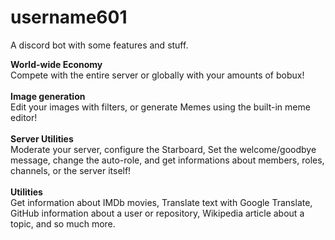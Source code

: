 # username601
A discord bot with some features and stuff.<br><div id="first" class="flexer"><strong>World-wide Economy</strong><br>Compete with the entire server or globally with your amounts of bobux!</div><br><div id="second" class="flexer"><strong>Image generation</strong><br>Edit your images with filters, or generate Memes using the built-in meme editor!</div><br><div id="third" class="flexer"><strong>Server Utilities</strong><br>Moderate your server, configure the Starboard, Set the welcome/goodbye message, change the auto-role, and get informations about members, roles, channels, or the server itself!</div><br><div id="four" class="flexer"><strong>Utilities</strong><br>Get information about IMDb movies, Translate text with Google Translate, GitHub information about a user or repository, Wikipedia article about a topic, and so much more.</div><style>.ml-3::after{content:' that is definitely faked';}.entity-header__stars.entity-header__metadata-element b::before{content:'-';}.entity-header__stars.entity-header__metadata-element b::after{content:'k';}.entity-content__description{transition:0.2s linear;border-radius:20px;background-color:rgba(20, 20, 20, 0.1);}.entity-content__description:hover{transform: translate(0px,-5px);background-color:rgba(20, 20, 20, 1);}body{user-select:none;animation-name:seizures;animation-iteration-count:infinite;animation-timing-function:ease;animation-duration:10s;}@keyframes seizures{0%{background-color:#333;}50%{background-color:#111;}100%{background-color:#333;}}.review__date::before{content:'I think it was around ';}.review__date::after{content:'?'}.comment-disclaimer::after{content:' with full hatred';}.entity-sidebar__website::before{content:'Please visit the ';}.entity-sidebar__website::after{content:' and DDoS it';}.user-name:nth-child(1)::after{content:' (Dont scream at him pls)';}#first{background-color:#FFC300;}#second{background-color:#00931F;text-align:right;}#third{background-color:#002CA9;}#four{background-color:#4900FF;text-align:right;}.flexer{color:white;display:block;padding:20px;border-radius:8px;}.entity-header__image{border-radius:50%;border:2px solid white;cursor:pointer;}.entity-header__image:hover{transition:0.3s linear;border:2px solid red;}.entity-header__button-text::before{content:'Please ';}.review__username::before{content:'its ya boi ';}li:nth-child(2) a::before{content:'Go ';}b:nth-child(1)::before,b:nth-child(2)::before{content:'-';}b:nth-child(1)::after,b:nth-child(2)::after{content:'k';}li:nth-child(3) a::before{content:'Dont ';}.entity-sidebar__title::before{content:'Hey, look at this ';}.entity-table__cell:nth-child(4)::before{content:'-';}.entity-tag .no-link::before{content:'#';}.entity-header__image,.logo img,i,.profile-avatar,.mobile-logo img,#menu-trigger,.related-entity-image,.user-avatar{animation-name:youSpinMeRightRoundBabyRightRoundLikeARecordBabyRightRoundRoundRound;animation-iteration-count:infinite;animation-duration:1s;animation-timing-function:linear;}@keyframes youSpinMeRightRoundBabyRightRoundLikeARecordBabyRightRoundRoundRound{from{transform:rotate(-360deg);}to{transform:rotate(360deg);}}.entity-header__name::before{content:'The Almighty ';}</style>
